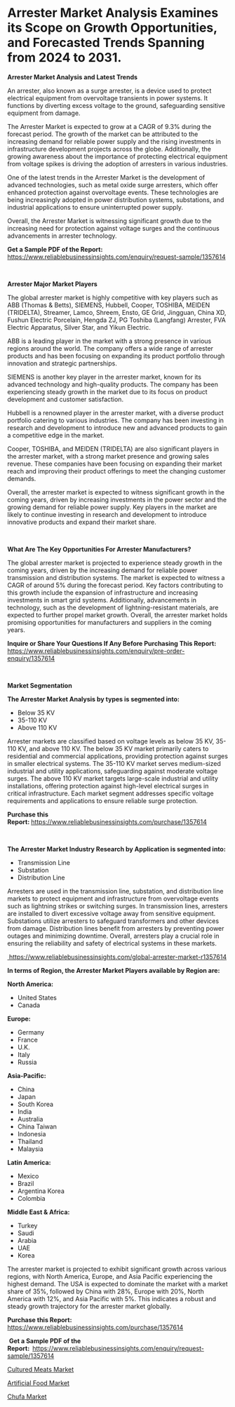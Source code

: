 <p><h1>Arrester Market Analysis Examines its Scope on Growth Opportunities, and Forecasted Trends Spanning from 2024 to 2031.</h1></p><p><strong>Arrester Market Analysis and Latest Trends</strong></p>
<p><p>An arrester, also known as a surge arrester, is a device used to protect electrical equipment from overvoltage transients in power systems. It functions by diverting excess voltage to the ground, safeguarding sensitive equipment from damage.</p><p>The Arrester Market is expected to grow at a CAGR of 9.3% during the forecast period. The growth of the market can be attributed to the increasing demand for reliable power supply and the rising investments in infrastructure development projects across the globe. Additionally, the growing awareness about the importance of protecting electrical equipment from voltage spikes is driving the adoption of arresters in various industries.</p><p>One of the latest trends in the Arrester Market is the development of advanced technologies, such as metal oxide surge arresters, which offer enhanced protection against overvoltage events. These technologies are being increasingly adopted in power distribution systems, substations, and industrial applications to ensure uninterrupted power supply.</p><p>Overall, the Arrester Market is witnessing significant growth due to the increasing need for protection against voltage surges and the continuous advancements in arrester technology.</p></p>
<p><strong>Get a Sample PDF of the Report:&nbsp;</strong> <a href="https://www.reliablebusinessinsights.com/enquiry/request-sample/1357614">https://www.reliablebusinessinsights.com/enquiry/request-sample/1357614</a></p>
<p>&nbsp;</p>
<p><strong>Arrester Major Market Players</strong></p>
<p><p>The global arrester market is highly competitive with key players such as ABB (Thomas & Betts), SIEMENS, Hubbell, Cooper, TOSHIBA, MEIDEN (TRIDELTA), Streamer, Lamco, Shreem, Ensto, GE Grid, Jingguan, China XD, Fushun Electric Porcelain, Hengda ZJ, PG Toshiba (Langfang) Arrester, FVA Electric Apparatus, Silver Star, and Yikun Electric.</p><p>ABB is a leading player in the market with a strong presence in various regions around the world. The company offers a wide range of arrester products and has been focusing on expanding its product portfolio through innovation and strategic partnerships.</p><p>SIEMENS is another key player in the arrester market, known for its advanced technology and high-quality products. The company has been experiencing steady growth in the market due to its focus on product development and customer satisfaction.</p><p>Hubbell is a renowned player in the arrester market, with a diverse product portfolio catering to various industries. The company has been investing in research and development to introduce new and advanced products to gain a competitive edge in the market.</p><p>Cooper, TOSHIBA, and MEIDEN (TRIDELTA) are also significant players in the arrester market, with a strong market presence and growing sales revenue. These companies have been focusing on expanding their market reach and improving their product offerings to meet the changing customer demands.</p><p>Overall, the arrester market is expected to witness significant growth in the coming years, driven by increasing investments in the power sector and the growing demand for reliable power supply. Key players in the market are likely to continue investing in research and development to introduce innovative products and expand their market share.</p></p>
<p>&nbsp;</p>
<p><strong>What Are The Key Opportunities For Arrester Manufacturers?</strong></p>
<p><p>The global arrester market is projected to experience steady growth in the coming years, driven by the increasing demand for reliable power transmission and distribution systems. The market is expected to witness a CAGR of around 5% during the forecast period. Key factors contributing to this growth include the expansion of infrastructure and increasing investments in smart grid systems. Additionally, advancements in technology, such as the development of lightning-resistant materials, are expected to further propel market growth. Overall, the arrester market holds promising opportunities for manufacturers and suppliers in the coming years.</p></p>
<p><strong>Inquire or Share Your Questions If Any Before Purchasing This Report:</strong> <a href="https://www.reliablebusinessinsights.com/enquiry/pre-order-enquiry/1357614">https://www.reliablebusinessinsights.com/enquiry/pre-order-enquiry/1357614</a></p>
<p>&nbsp;</p>
<p><strong>Market Segmentation</strong></p>
<p><strong>The Arrester Market Analysis by types is segmented into:</strong></p>
<p><ul><li>Below 35 KV</li><li>35-110 KV</li><li>Above 110 KV</li></ul></p>
<p><p>Arrester markets are classified based on voltage levels as below 35 KV, 35-110 KV, and above 110 KV. The below 35 KV market primarily caters to residential and commercial applications, providing protection against surges in smaller electrical systems. The 35-110 KV market serves medium-sized industrial and utility applications, safeguarding against moderate voltage surges. The above 110 KV market targets large-scale industrial and utility installations, offering protection against high-level electrical surges in critical infrastructure. Each market segment addresses specific voltage requirements and applications to ensure reliable surge protection.</p></p>
<p><strong>Purchase this Report:&nbsp;</strong><a href="https://www.reliablebusinessinsights.com/purchase/1357614">https://www.reliablebusinessinsights.com/purchase/1357614</a></p>
<p>&nbsp;</p>
<p><strong>The Arrester Market Industry Research by Application is segmented into:</strong></p>
<p><ul><li>Transmission Line</li><li>Substation</li><li>Distribution Line</li></ul></p>
<p><p>Arresters are used in the transmission line, substation, and distribution line markets to protect equipment and infrastructure from overvoltage events such as lightning strikes or switching surges. In transmission lines, arresters are installed to divert excessive voltage away from sensitive equipment. Substations utilize arresters to safeguard transformers and other devices from damage. Distribution lines benefit from arresters by preventing power outages and minimizing downtime. Overall, arresters play a crucial role in ensuring the reliability and safety of electrical systems in these markets.</p></p>
<p><a href="https://www.reliablebusinessinsights.com/global-arrester-market-r1357614">&nbsp;https://www.reliablebusinessinsights.com/global-arrester-market-r1357614</a></p>
<p><strong>In terms of Region, the Arrester Market Players available by Region are:</strong></p>
<p>
    <p> <strong> North America: </strong>
        <ul>
            <li>United States</li>
            <li>Canada</li>
        </ul>
        </p> 
    <p> <strong> Europe: </strong>
        <ul>
            <li>Germany</li>
            <li>France</li>
            <li>U.K.</li>
            <li>Italy</li>
            <li>Russia</li>
        </ul>
        </p> 
    <p> <strong> Asia-Pacific: </strong>
        <ul>
            <li>China</li>
            <li>Japan</li>
            <li>South Korea</li>
            <li>India</li>
            <li>Australia</li>
            <li>China Taiwan</li>
            <li>Indonesia</li>
            <li>Thailand</li>
            <li>Malaysia</li>
        </ul>
        </p> 
    <p> <strong> Latin America: </strong>
        <ul>
            <li>Mexico</li>
            <li>Brazil</li>
            <li>Argentina Korea</li>
            <li>Colombia</li>
        </ul>
        </p> 
    <p> <strong> Middle East & Africa: </strong>
        <ul>
            <li>Turkey</li>
            <li>Saudi</li>
            <li>Arabia</li>
            <li>UAE</li>
            <li>Korea</li>
        </ul>
    </p>
    </p>
<p><p>The arrester market is projected to exhibit significant growth across various regions, with North America, Europe, and Asia Pacific experiencing the highest demand. The USA is expected to dominate the market with a market share of 35%, followed by China with 28%, Europe with 20%, North America with 12%, and Asia Pacific with 5%. This indicates a robust and steady growth trajectory for the arrester market globally.</p></p>
<p><strong>Purchase this Report: </strong><a href="https://www.reliablebusinessinsights.com/purchase/1357614">https://www.reliablebusinessinsights.com/purchase/1357614</a></p>
<p>&nbsp;<strong>Get a Sample PDF of the Report:&nbsp;&nbsp;</strong><a href="https://www.reliablebusinessinsights.com/enquiry/request-sample/1357614">https://www.reliablebusinessinsights.com/enquiry/request-sample/1357614</a></p>
<p><strong></strong></p>
<p><p><a href="https://medium.com/@hakielkafi_83796/global-cultured-meats-market-focus-on-product-type-chicken-hamburger-sausages-chicken-breast-531190c5b9fe">Cultured Meats Market</a></p><p><a href="https://medium.com/@adam.churchill89678/insights-into-artificial-food-market-share-and-competitive-landscape-for-period-from-2024-to-2031-16ca391c37ea">Artificial Food Market</a></p><p><a href="https://medium.com/@sura.dutkadut/chufa-market-size-market-segmentation-market-trends-and-growth-analysis-forecast-till-2031-a17bca85ab41">Chufa Market</a></p></p>